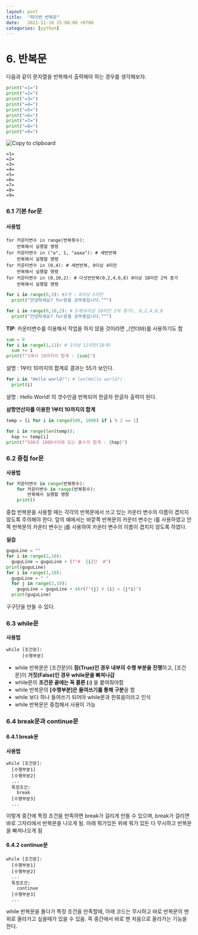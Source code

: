 ```yaml
---
layout: post
title:  "파이썬 반복문"
date:   2021-11-10 15:08:00 +0700
categories: [python]
---
```


# 6. 반복문

다음과 같이 문자열을 반복해서 출력해야 하는 경우를 생각해보자.

```python
print("=1=")
print("=2=")
print("=3=")
print("=4=")
print("=5=")
print("=6=")
print("=7=")
print("=8=")
print("=9=")
```

![Copy to clipboard](https://datascienceschool.net/_static/copy-button.svg)

```
=1=
=2=
=3=
=4=
=5=
=6=
=7=
=8=
=9=
```

### 6.1 기본 for문

#### 사용법

```
for 카운터변수 in range(반복횟수):
    반복해서 실행할 명령
for 카운터변수 in ("a", 1, "aaaa"): # 세번반복
    반복해서 실행할 명령
for 카운터변수 in (0,4): # 세번반복, 0이상 4미만
    반복해서 실행할 명령
for 카운터변수 in (0,10,2): # 다섯번반복(0,2,4,6,8) 0이상 10미만 2씩 증가
    반복해서 실행할 명령
```

```python
for i in range(0,3): #3개 : 0이상 3미만
  print("안녕하세요? for문을 공부중입니다.^^")

for i in range(0,10,2): # 5개(0이상 10미만 2씩 증가), 0,2,4,6,8
  print("안녕하세요? for문을 공부중입니다.^^")
```



**TIP**: 카운터변수를 이용해서 작업을 하지 않을 것이라면 _(언더바)를 사용하기도 함



```python
sum = 0
for i in range(1,11): # 1이상 11미만(10개)
  sum += i
print(f"1에서 10까지의 합계 : {sum}")
```

설명 : 1부터 10까지의 합계로 결과는 55가 보인다.

```python
for i in "Hello world!": # len(Hello world!)
  print(i)
```

설명 : Hello World! 의 갯수만큼 반복되어 한글자 한글자 출력이 된다.

**삼항연산자를 이용한 1부터 10까지의 합계**

```python
temp = [i for i in range(500, 1000) if i % 2 == 1]

for i in range(len(temp)):
  hap += temp[i]
print(f"500과 1000사이에 있는 홀수의 합계 : {hap}")
```



### 6.2 중첩 for문

**사용법**

```python
for 카운터변수 in range(반복횟수):
    for 카운터변수 in range(반복횟수):
        반복해서 실행할 명령
    print()
```

중첩 반복문을 사용할 때는 각각의 반복문에서 쓰고 있는 카운터 변수의 이름이 겹치지 않도록 주의해야 한다. 앞의 예에서는 바깥쪽 반복문의 카운터 변수는 i를 사용하였고 안쪽 반복문의 카운터 변수는 j를 사용하여 카운터 변수의 이름이 겹치지 않도록 하였다.

**실습**

```python
guguLine = ""
for i in range(2,10):
  guguLine = guguLine + (f"#  {i}단  #")
print(guguLine)
for i in range(1,10):
  guguLine = " "
  for j in range(2,10):
    guguLine = guguLine + str(f"{j} X {i} = {j*i}") 
  print(guguLine)
```

구구단을 만들 수 있다.

### 6.3 while문

**사용법**

```
while [조건문]:
      [수행부분]
```



- while 반복문은 [조건문]이 **참(True)인 경우 내부의 수행 부분을 진행**하고, [조건문]이 **거짓(False)인 경우 while문을 빠져나감**
- while문의 **조건문 끝에는 꼭 콜론 (:)** 을 붙여줘야함
- while 반복문의 **[수행부분]은 들여쓰기를 통해 구분**을 함
- while 보다 하나 들여쓰기 되어야 while문과 한묶음이라고 인식
- while 반복문은 중첩해서 사용이 가능

### 6.4 break문과 continue문

#### 6.4.1 break문

**사용법**

```
while [조건문]:
  [수행부분1]
  [수행부분2]
  ...
  특정조건:
    break
  [수행부분3]
  ...
```

이렇게 중간에 특정 조건을 만족하면 break가 걸리게 만들 수 있으며, break가 걸리면 바로 그자리에서 반복문을 나오게 됨. 아래 뭐가있든 위에 뭐가 있든 다 무시하고 반복문을 빠져나오게 됨

#### 6.4.2 continue문

```
while [조건문]:
  [수행부분1]
  [수행부분2]
  ...
  특정조건:
    continue
  [수행부분3]
  ...
```

while 반복문을 돌다가 특정 조건을 만족할때, 아래 코드는 무시하고 바로 반복문의 맨위로 올라가고 싶을때가 있을 수 있음.
즉 중간에서 바로 맨 처음으로 올라가는 기능을 한다.